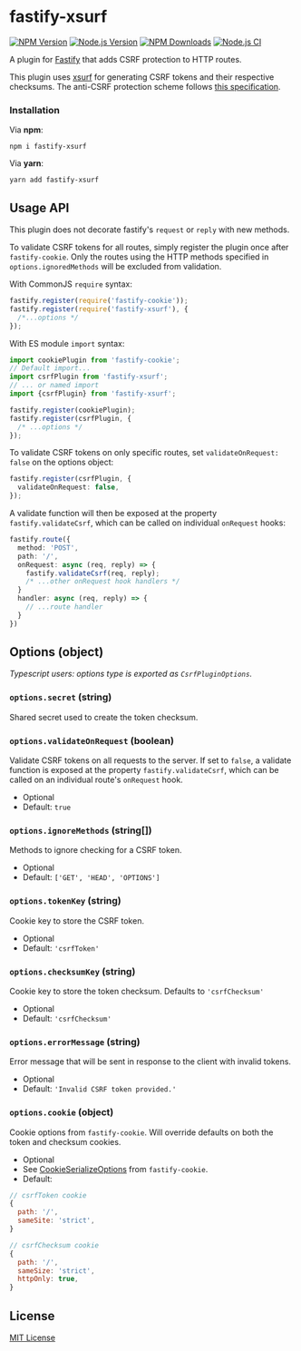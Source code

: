 # fastify-xsurf

[![NPM Version][npm-version-image]][npm-url]
[![Node.js Version][node-image]][node-url]
[![NPM Downloads][npm-downloads-image]][npm-url]
[![Node.js CI][ci-image]][ci-url]

A plugin for [Fastify][fastify-url] that adds CSRF protection to HTTP routes.

This plugin uses [xsurf][xsurf-url] for generating CSRF tokens and their respective checksums. The anti-CSRF protection scheme follows [this specification][spec-url].

### Installation

Via **npm**:

```
npm i fastify-xsurf
```

Via **yarn**:

```
yarn add fastify-xsurf
```

## Usage API

This plugin does not decorate fastify's `request` or `reply` with new methods.

To validate CSRF tokens for all routes, simply register the plugin once after `fastify-cookie`. Only the routes using the HTTP methods specified in `options.ignoredMethods` will be excluded from validation.

With CommonJS `require` syntax:

```typescript
fastify.register(require('fastify-cookie'));
fastify.register(require('fastify-xsurf'), {
  /*...options */
});
```

With ES module `import` syntax:

```typescript
import cookiePlugin from 'fastify-cookie';
// Default import...
import csrfPlugin from 'fastify-xsurf';
// ... or named import
import {csrfPlugin} from 'fastify-xsurf';

fastify.register(cookiePlugin);
fastify.register(csrfPlugin, {
  /* ...options */
});
```

To validate CSRF tokens on only specific routes, set `validateOnRequest: false` on the options object:

```typescript
fastify.register(csrfPlugin, {
  validateOnRequest: false,
});
```

A validate function will then be exposed at the property `fastify.validateCsrf`, which can be called on individual `onRequest` hooks:

```typescript
fastify.route({
  method: 'POST',
  path: '/',
  onRequest: async (req, reply) => {
    fastify.validateCsrf(req, reply);
    /* ...other onRequest hook handlers */
  }
  handler: async (req, reply) => {
    // ...route handler
  }
})
```

## Options (object)

_Typescript users: options type is exported as `CsrfPluginOptions`._

### `options.secret` (string)

Shared secret used to create the token checksum.

### `options.validateOnRequest` (boolean)

Validate CSRF tokens on all requests to the server. If set to `false`, a validate function is exposed at the property `fastify.validateCsrf`, which can be called on an individual route's `onRequest` hook.

- Optional
- Default: `true`

### `options.ignoreMethods` (string[])

Methods to ignore checking for a CSRF token.

- Optional
- Default: `['GET', 'HEAD', 'OPTIONS']`

### `options.tokenKey` (string)

Cookie key to store the CSRF token.

- Optional
- Default: `'csrfToken'`

### `options.checksumKey` (string)

Cookie key to store the token checksum. Defaults to `'csrfChecksum'`

- Optional
- Default: `'csrfChecksum'`

### `options.errorMessage` (string)

Error message that will be sent in response to the client with invalid tokens.

- Optional
- Default: `'Invalid CSRF token provided.'`

### `options.cookie` (object)

Cookie options from `fastify-cookie`. Will override defaults on both the token and checksum cookies.

- Optional
- See [CookieSerializeOptions][cookie-serialize-url] from `fastify-cookie`.
- Default:

```javascript
// csrfToken cookie
{
  path: '/',
  sameSite: 'strict',
}

// csrfChecksum cookie
{
  path: '/',
  sameSize: 'strict',
  httpOnly: true,
}
```

## License

[MIT License][mit-url]

[ci-image]: https://github.com/DanielHZhang/fastify-xsurf/workflows/nodejs-ci/badge.svg
[ci-url]: https://github.com/DanielHZhang/fastify-xsurf/workflows/nodejs-ci
[node-image]: https://badgen.net/npm/node/fastify-xsurf
[node-url]: https://nodejs.org/en/download
[npm-downloads-image]: https://badgen.net/npm/dm/fastify-xsurf
[npm-url]: https://npmjs.org/package/fastify-xsurf
[npm-version-image]: https://badgen.net/npm/v/fastify-xsurf
[fastify-url]: https://fastify.io/
[xsurf-url]: https://github.com/DanielHZhang/xsurf
[spec-url]: https://github.com/xing/cross-application-csrf-prevention
[mit-url]: https://github.com/DanielHZhang/fastify-xsurf/blob/main/license.md
[cookie-serialize-url]: https://github.com/fastify/fastify-cookie/blob/master/plugin.d.ts#L46
